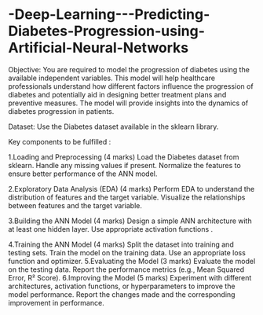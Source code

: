 # -Deep-Learning---Predicting-Diabetes-Progression-using-Artificial-Neural-Networks
Objective:
You are required to model the progression of diabetes using the available independent variables. This model will help healthcare professionals understand how different factors influence the progression of diabetes and potentially aid in designing better treatment plans and preventive measures. The model will provide insights into the dynamics of diabetes progression in patients.

Dataset:
Use the Diabetes dataset available in the sklearn library.

Key components to be fulfilled :

1.Loading and Preprocessing (4 marks)
Load the Diabetes dataset from sklearn.
Handle any missing values if present.
Normalize the features to ensure better performance of the ANN model.

2.Exploratory Data Analysis (EDA) (4 marks)
Perform EDA to understand the distribution of features and the target variable.
Visualize the relationships between features and the target variable.

3.Building the ANN Model (4 marks)
Design a simple ANN architecture with at least one hidden layer.
Use appropriate activation functions .

4.Training the ANN Model (4 marks)
Split the dataset into training and testing sets.
Train the model on the training data.
Use an appropriate loss function and optimizer.
5.Evaluating the Model (3 marks)
Evaluate the model on the testing data.
Report the performance metrics (e.g., Mean Squared Error, R² Score).
6.Improving the Model (5 marks)
Experiment with different architectures, activation functions, or hyperparameters to improve the model performance.
Report the changes made and the corresponding improvement in performance.
